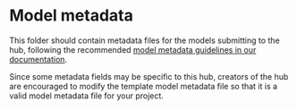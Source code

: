 # Model metadata

This folder should contain metadata files for the models submitting to the hub, following the recommended [model metadata guidelines in our documentation](tbd).

Since some metadata fields may be specific to this hub, creators of the hub are encouraged to modify the template model metadata file so that it is a valid model metadata file for your project.
